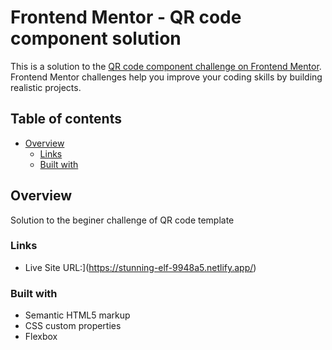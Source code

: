 # Frontend Mentor - QR code component solution

This is a solution to the [QR code component challenge on Frontend Mentor](https://www.frontendmentor.io/challenges/qr-code-component-iux_sIO_H). Frontend Mentor challenges help you improve your coding skills by building realistic projects. 

## Table of contents

- [Overview](#overview)
  - [Links](#links)
  - [Built with](#built-with)
 




## Overview

Solution to the beginer challenge of QR code template

### Links


- Live Site URL:](https://stunning-elf-9948a5.netlify.app/)



### Built with

- Semantic HTML5 markup
- CSS custom properties
- Flexbox





